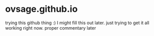 # ovsage.github.io
trying this github thing :)
I might fill this out later. just trying to get it all working right now. proper commentary later
